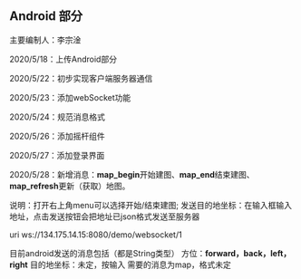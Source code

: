 ##  Android 部分

主要编制人：李宗淦

2020/5/18：上传Android部分

2020/5/22：初步实现客户端服务器通信

2020/5/23：添加webSocket功能

2020/5/24：规范消息格式

2020/5/26：添加摇杆组件

2020/5/27：添加登录界面

2020/5/28：新增消息：**map_begin**开始建图、**map_end**结束建图、**map_refresh**更新（获取）地图。

说明：打开右上角menu可以选择开始/结束建图; 发送目的地坐标：在输入框输入地址，点击发送按钮会把地址已json格式发送至服务器



uri ws://134.175.14.15:8080/demo/websocket/1

目前android发送的消息包括（都是String类型）
方位：**forward，back，left，right**
目的地坐标：未定，按输入
需要的消息为map，格式未定